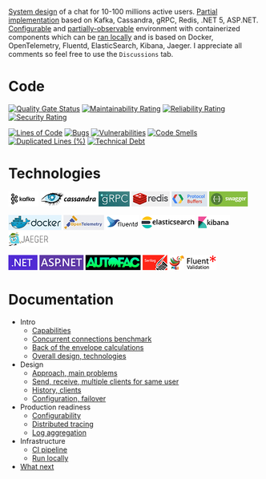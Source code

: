 [System design](docs/01-intro-03-overall-design-technologies.md) of a chat for 10-100 millions active users. [Partial implementation](source/) based on Kafka, Cassandra, gRPC, Redis, .NET 5, ASP.NET. [Configurable](docs/04-production-01-main.md#Configurability) and [partially-observable](docs/04-production-01-main.md#Distributed-tracing) environment with containerized components which can be [ran locally](docs/03-infrastructure-01-main.md#Run-locally) and is based on Docker, OpenTelemetry, Fluentd, ElasticSearch, Kibana, Jaeger. I appreciate all comments so feel free to use the `Discussions` tab.

# Code

[![Quality Gate Status](https://sonarcloud.io/api/project_badges/measure?project=cvetomir-todorov_CecoChat&metric=alert_status)](https://sonarcloud.io/dashboard?id=cvetomir-todorov_CecoChat)
[![Maintainability Rating](https://sonarcloud.io/api/project_badges/measure?project=cvetomir-todorov_CecoChat&metric=sqale_rating)](https://sonarcloud.io/dashboard?id=cvetomir-todorov_CecoChat)
[![Reliability Rating](https://sonarcloud.io/api/project_badges/measure?project=cvetomir-todorov_CecoChat&metric=reliability_rating)](https://sonarcloud.io/dashboard?id=cvetomir-todorov_CecoChat)
[![Security Rating](https://sonarcloud.io/api/project_badges/measure?project=cvetomir-todorov_CecoChat&metric=security_rating)](https://sonarcloud.io/dashboard?id=cvetomir-todorov_CecoChat)

[![Lines of Code](https://sonarcloud.io/api/project_badges/measure?project=cvetomir-todorov_CecoChat&metric=ncloc)](https://sonarcloud.io/dashboard?id=cvetomir-todorov_CecoChat)
[![Bugs](https://sonarcloud.io/api/project_badges/measure?project=cvetomir-todorov_CecoChat&metric=bugs)](https://sonarcloud.io/dashboard?id=cvetomir-todorov_CecoChat)
[![Vulnerabilities](https://sonarcloud.io/api/project_badges/measure?project=cvetomir-todorov_CecoChat&metric=vulnerabilities)](https://sonarcloud.io/dashboard?id=cvetomir-todorov_CecoChat)
[![Code Smells](https://sonarcloud.io/api/project_badges/measure?project=cvetomir-todorov_CecoChat&metric=code_smells)](https://sonarcloud.io/dashboard?id=cvetomir-todorov_CecoChat)
[![Duplicated Lines (%)](https://sonarcloud.io/api/project_badges/measure?project=cvetomir-todorov_CecoChat&metric=duplicated_lines_density)](https://sonarcloud.io/dashboard?id=cvetomir-todorov_CecoChat)
[![Technical Debt](https://sonarcloud.io/api/project_badges/measure?project=cvetomir-todorov_CecoChat&metric=sqale_index)](https://sonarcloud.io/dashboard?id=cvetomir-todorov_CecoChat)

# Technologies

![Kafka](docs/tech-images/kafka.png)
![Cassandra](docs/tech-images/cassandra.png)
![gRPC](docs/tech-images/grpc.png)
![Redis](docs/tech-images/redis.png)
![Protocol buffers](docs/tech-images/protocol-buffers.png)
![Swagger](docs/tech-images/swagger.png)

![Docker](docs/tech-images/docker.png)
![OpenTelemetry](docs/tech-images/open-telemetry.png)
![Fluentd](docs/tech-images/fluentd.png)
![ElasticSearch](docs/tech-images/elasticsearch.png)
![Kibana](docs/tech-images/kibana.png)
![Jaeger](docs/tech-images/jaeger.png)

![.NET](docs/tech-images/dotnet.png)
![ASP.NET](docs/tech-images/aspnet.png)
![Autofac](docs/tech-images/autofac.png)
![Serilog](docs/tech-images/serilog.png)
![Polly](docs/tech-images/polly.png)
![FluentValidation](docs/tech-images/fluent-validation.png)

# Documentation

* Intro
  - [Capabilities](docs/01-intro-01-main.md#Capabilities)
  - [Concurrent connections benchmark](docs/01-intro-01-main.md#Concurrent-connections-benchmark)
  - [Back of the envelope calculations](docs/01-intro-01-main.md#Back-of-the-envelope-calculations)
  - [Overall design, technologies](docs/01-intro-03-overall-design-technologies.md)
* Design
  - [Approach, main problems](docs/02-design-01-approach.md)
  - [Send, receive, multiple clients for same user](docs/02-design-02-send-receive.md)
  - [History, clients](docs/02-design-03-history-clients.md)
  - [Configuration, failover](docs/02-design-04-configuration-failover.md)
* Production readiness
  - [Configurability](docs/04-production-01-main.md#Configurability)
  - [Distributed tracing](docs/04-production-01-main.md#Distributed-tracing)
  - [Log aggregation](docs/04-production-01-main.md#Log-aggregation)
* Infrastructure
  - [CI pipeline](docs/03-infrastructure-01-main.md#CI-pipeline)
  - [Run locally](docs/03-infrastructure-01-main.md#Run-locally)
* [What next](docs/05-what-next.md)
